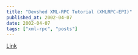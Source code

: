 ```yaml
---
title: "Devshed XML-RPC Tutorial (XMLRPC-EPI)"
published_at: 2002-04-07
date: 2002-04-07
tags: ["xml-rpc", "posts"]
---
```

[Link](http://www.devshed.com/Server_Side/PHP/XMLRPCwithPHP/page1.html)
